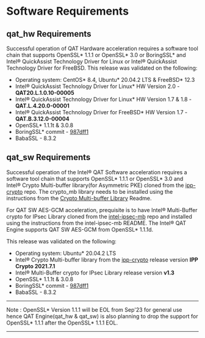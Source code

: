 # Software Requirements

## qat_hw Requirements
Successful operation of QAT Hardware acceleration requires a software tool chain
that supports OpenSSL\* 1.1.1 or OpenSSL\* 3.0 or BoringSSL\* and Intel&reg; QuickAssist
Technology Driver for Linux or Intel&reg;  QuickAssist Technology
Driver for FreeBSD. This release was validated on the following:

* Operating system: CentOS* 8.4, Ubuntu\* 20.04.2 LTS & FreeBSD\* 12.3
* Intel&reg; QuickAssist Technology Driver for Linux\* HW Version 2.0 - **QAT20.L.1.0.10-00005**
* Intel&reg; QuickAssist Technology Driver for Linux\* HW Version 1.7 & 1.8 - **QAT.L.4.20.0-00001**
* Intel&reg; QuickAssist Technology Driver for FreeBSD\* HW Version 1.7 - **QAT.B.3.12.0-00004**
* OpenSSL\* 1.1.1t & 3.0.8
* BoringSSL\* commit - [987dff1][1]
* BabaSSL - 8.3.2

## qat_sw Requirements
Successful operation of the Intel&reg; QAT Software acceleration requires a
software tool chain that supports OpenSSL\* 1.1.1 or OpenSSL\* 3.0 and Intel&reg;
Crypto Multi-buffer library(for Asymmetric PKE) cloned from the [ipp-crypto][2] repo.
The crypto_mb library needs to be installed using the instructions from the
[Crypto Multi-buffer Library][3] Readme.

For QAT SW AES-GCM acceleration, prequisite is to have Intel&reg;
Multi-Buffer crypto for IPsec Library cloned from the [intel-ipsec-mb][4]
repo and installed using the instructions from the intel-ipsec-mb README.
The Intel&reg; QAT Engine supports QAT SW AES-GCM from OpenSSL\* 1.1.1d.

This release was validated on the following:

* Operating system: Ubuntu\* 20.04.2 LTS
* Intel&reg; Crypto Multi-buffer library from the [ipp-crypto][2] release
  version **IPP Crypto 2021.7.1**
* Intel&reg; Multi-Buffer crypto for IPsec Library release version **v1.3**
* OpenSSL\* 1.1.1t & 3.0.8
* BoringSSL\* commit - [987dff1][1]
* BabaSSL - 8.3.2

--------------------------------------------------------------------------------

Note : OpenSSL\* Version 1.1.1 will be EOL from Sep'23 for general use hence
QAT Engine(qat_hw & qat_sw) is also planning to drop the support for OpenSSL\*
1.1.1 after the OpenSSL\* 1.1.1 EOL.

--------------------------------------------------------------------------------

[1]:https://github.com/google/boringssl/commit/987dff1a9fa953a8c7dffa369d78caae02b8d9ab
[2]:https://github.com/intel/ipp-crypto
[3]:https://github.com/intel/ipp-crypto/tree/develop/sources/ippcp/crypto_mb
[4]:https://github.com/intel/intel-ipsec-mb
